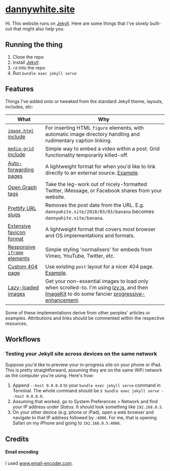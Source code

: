 # [dannywhite.site](http://dannywhite.site/)

Hi. This website runs on [Jekyll](http://github.com/jekyll/jekyll). Here are some things that I've slowly built-out that might also help you.

## Running the thing

1. Clone the repo
2. Install [Jekyll](https://jekyllrb.com)
3. `cd` into the repo
4. Run `bundle exec jekyll serve`

## Features

Things I've added onto or tweaked from the standard Jekyll theme, layouts, includes, etc:

| What | Why                                                                                                                                                                                                                                                                           |
| ----------------------------------------------------------------------------------------------------------------------------- | ----------------------------------------------------------------------------------------------------------------------------------------------------------------------------------------------------------------------------------------------------------------------------- |
| [`image.html` include](http://github.com/dannyalright/dannyalright.github.io/blob/master/_includes/image.html)                | For inserting HTML `figure` elements, with automatic image directory handling and rudimentary caption linking.                                                                                                                                                                |
| [`media-grid` include](http://github.com/dannyalright/dannyalright.github.io/blob/master/_includes/media-grid.html)           | Simple way to embed a video within a post. Grid functionality temporarily killed-off.                                                                                                                                                                                         |
| [Auto-forwarding pages](http://github.com/dannyalright/dannyalright.github.io/blob/master/making.html)                        | A lightweight format for when you'd like to link directly to an external source. [Example](http://dannywhite.site/making).                                                                                                                                                    |
| [Open Graph tags](http://github.com/dannyalright/dannyalright.github.io/blob/master/_includes/head.html#L8-L15)               | Take the leg-work out of nicely-formatted Twitter, iMessage, or Facebook shares from your website.                                                                                                                                                                            |
| [Prettify URL slugs](http://github.com/dannyalright/dannyalright.github.io/blob/master/_config.yml#L35-L39)                   | Removes the post date from the URL. E.g. `dannywhite.site/2018/03/03/banana` becomes `dannywhite.site/banana`.                                                                                                                                                                |
| [Extensive favicon format](http://github.com/dannyalright/dannyalright.github.io/tree/master/assets/images)                   | A lightweight format that covers most browser and OS implementations and formats.                                                                                                                                                                                             |
| [Responsive `iframe` elements](http://github.com/dannyalright/dannyalright.github.io/blob/master/_includes/iframe-video.html) | Simple styling 'normalisers' for embeds from Vimeo, YouTube, Twitter, etc.                                                                                                                                                                                                    |
| [Custom 404 page](http://github.com/dannyalright/dannyalright.github.io/blob/master/404.md)                                   | Use existing `post` layout for a nicer 404 page. [Example](http://dannywhite.site/banana).                                                                                                                                                                                    |
| [Lazy-loaded images](https://github.com/dannyalright/dannyalright.github.io/blob/master/assets/lzy.min.js)                    | Get your non-essential images to load only when scrolled-to. I'm using [lzy.js](https://github.com/neefrehman/lzy), and then [ImageKit](https://imagekit.io) to do some fancier [progressive-enhancement](https://css-tricks.com/the-complete-guide-to-lazy-loading-images/). |

Some of these implementations derive from other peoples' articles or examples. Attributions and links should be commented within the respective resources.

## Workflows

### Testing your Jekyll site across devices on the same network

Suppose you'd like to preview your in-progress site on your phone or iPad. This is pretty straightforward, assuming they are on the same WiFi network as the computer you're using. Here's how:

1. Append `--host 0.0.0.0` to your `bundle exec jekyll serve` command in Terminal. The whole command should be `$ bundle exec jekyll serve --host 0.0.0.0`.
2. Assuming that worked, go to System Preferences > Network and find your IP address under _Status_. It should look something like `192.168.0.5`.
3. On your other device (e.g. phone or iPad), open a web browser and navigate to that IP address followed by `:4000`. For me, that is opening Safari on my iPhone and going to `192.168.0.5:4000`.

## Credits

#### Email encoding
I used www.email-encoder.com.
